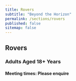 ```yaml
---
title: Rovers
subtitle: "Beyond the Horizon"
permalink: /sections/rovers
published: false
sitemap: false
---
```


## Rovers
### Adults Aged 18+ Years
#### Meeting times: Please enquire
